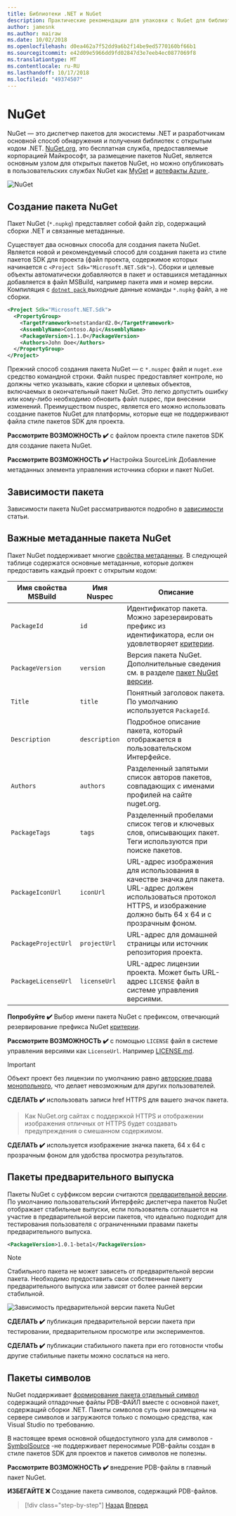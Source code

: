 ```yaml
---
title: Библиотеки .NET и NuGet
description: Практические рекомендации для упаковки с NuGet для библиотеки .NET.
author: jamesnk
ms.author: mairaw
ms.date: 10/02/2018
ms.openlocfilehash: d0ea462a7f52dd9a6b2f14be9ed5770160bf66b1
ms.sourcegitcommit: e42d09e5966dd9fd02847d3e7eeb4ec0877069f8
ms.translationtype: MT
ms.contentlocale: ru-RU
ms.lasthandoff: 10/17/2018
ms.locfileid: "49374507"
---
```

# <a name="nuget"></a>NuGet

NuGet — это диспетчер пакетов для экосистемы .NET и разработчикам основной способ обнаружения и получения библиотек с открытым кодом .NET. [NuGet.org](https://www.nuget.org/), это бесплатная служба, предоставляемые корпорацией Майкрософт, за размещение пакетов NuGet, является основным узлом для открытых пакетов NuGet, но можно опубликовать в пользовательских службах NuGet как [MyGet](https://www.myget.org/) и [артефакты Azure ](https://azure.microsoft.com/services/devops/artifacts/).

![NuGet](./media/nuget/nuget-logo.png "NuGet")

## <a name="create-a-nuget-package"></a>Создание пакета NuGet

Пакет NuGet (`*.nupkg`) представляет собой файл zip, содержащий сборки .NET и связанные метаданные.

Существует два основных способа для создания пакета NuGet. Является новой и рекомендуемый способ для создания пакета из стиле пакетов SDK для проекта (файл проекта, содержимое которых начинается с `<Project Sdk="Microsoft.NET.Sdk">`). Сборки и целевые объекты автоматически добавляются в пакет и оставшихся метаданных добавляется в файл MSBuild, например пакета имя и номер версии. Компиляция с [ `dotnet pack` ](../../core/tools/dotnet-pack.md) выходные данные команды `*.nupkg` файл, а не сборки.

```xml
<Project Sdk="Microsoft.NET.Sdk">
  <PropertyGroup>
    <TargetFramework>netstandard2.0</TargetFramework>
    <AssemblyName>Contoso.Api</AssemblyName>
    <PackageVersion>1.1.0</PackageVersion>
    <Authors>John Doe</Authors>
  </PropertyGroup>
</Project>
```

Прежний способ создания пакета NuGet — с `*.nuspec` файл и `nuget.exe` средство командной строки. Файл nuspec предоставляет контроле, но должны четко указывать, какие сборки и целевых объектов, включаемых в окончательный пакет NuGet. Это легко допустить ошибку или кому-либо необходимо обновить файл nuspec, при внесении изменений. Преимуществом nuspec, является его можно использовать создание пакетов NuGet для платформы, которые еще не поддерживают файла стиле пакетов SDK для проекта.

**Рассмотрите ВОЗМОЖНОСТЬ ✔️** с файлом проекта стиле пакетов SDK для создание пакета NuGet.

**Рассмотрите ВОЗМОЖНОСТЬ ✔️** Настройка SourceLink Добавление метаданных элемента управления источника сборки и пакет NuGet.

## <a name="package-dependencies"></a>Зависимости пакета

Зависимости пакета NuGet рассматриваются подробно в [зависимости](./dependencies.md) статьи.

## <a name="important-nuget-package-metadata"></a>Важные метаданные пакета NuGet

Пакет NuGet поддерживает многие [свойства метаданных](/nuget/reference/nuspec). В следующей таблице содержатся основные метаданные, которые должен предоставить каждый проект с открытым кодом:

| Имя свойства MSBuild              | Имя Nuspec              | Описание  |
| ---------------------------------- | ------------------------ | ------------ |
| `PackageId`                        | `id`                       | Идентификатор пакета. Можно зарезервировать префикс из идентификатора, если он удовлетворяет [критерии](/nuget/reference/id-prefix-reservation). |
| `PackageVersion`                   | `version`                  | Версия пакета NuGet. Дополнительные сведения см. в разделе [пакет NuGet версии](./versioning.md#nuget-package-version).             |
| `Title`                            | `title`                    | Понятный заголовок пакета. По умолчанию используется `PackageId`.             |
| `Description`                      | `description`              | Подробное описание пакета, который отображается в пользовательском Интерфейсе.             |
| `Authors`                          | `authors`                  | Разделенный запятыми список авторов пакетов, совпадающих с именами профилей на сайте nuget.org.             |
| `PackageTags`                      | `tags`                     | Разделенный пробелами список тегов и ключевых слов, описывающих пакет. Теги используются при поиске пакетов.             |
| `PackageIconUrl`                   | `iconUrl`                  | URL-адрес изображения для использования в качестве значка для пакета. URL-адрес должен использоваться протокол HTTPS, и изображение должно быть 64 x 64 и с прозрачным фоном.             |
| `PackageProjectUrl`                | `projectUrl`               | URL-адрес для домашней страницы или источник репозитория проекта.             |
| `PackageLicenseUrl`                | `licenseUrl`               | URL-адрес лицензии проекта. Может быть URL-адрес `LICENSE` файл в системе управления версиями.             |

**Попробуйте ✔️** Выбор имени пакета NuGet с префиксом, отвечающий резервирование префикса NuGet [критерии](/nuget/reference/id-prefix-reservation).

**Рассмотрите ВОЗМОЖНОСТЬ ✔️** с помощью `LICENSE` файл в системе управления версиями как `LicenseUrl`. Например [LICENSE.md](https://github.com/JamesNK/Newtonsoft.Json/blob/c4af75c8e91ca0d75aa6c335e8c106780c4f7712/LICENSE.md).

> [!IMPORTANT]
> Объект проект без лицензии по умолчанию равно [авторские права монопольного](https://choosealicense.com/no-permission/), что делает невозможным для других пользователей.

**СДЕЛАТЬ ✔️** использовать записи href HTTPS для вашего значок пакета.

> Как NuGet.org сайтах с поддержкой HTTPS и отображении изображения отличных от HTTPS будет создавать предупреждения о смешанном содержимом.

**СДЕЛАТЬ ✔️** используется изображение значка пакета, 64 x 64 с прозрачным фоном для удобства просмотра результатов.

## <a name="pre-release-packages"></a>Пакеты предварительного выпуска

Пакеты NuGet с суффиксом версии считаются [предварительной версии](/nuget/create-packages/prerelease-packages). По умолчанию пользовательский Интерфейс диспетчера пакетов NuGet отображает стабильные выпуски, если пользователь соглашается на участие в предварительной версии пакетов, что идеально подходит для тестирования пользователя с ограниченными правами пакеты предварительного выпуска.

```xml
<PackageVersion>1.0.1-beta1</PackageVersion>
```

> [!NOTE]
> Стабильного пакета не может зависеть от предварительной версии пакета. Необходимо предоставить свои собственные пакету предварительного выпуска или зависят от более ранней версии стабильной.

![Зависимость предварительной версии пакета NuGet](./media/nuget/nuget-prerelease-package.png "зависимость предварительной версии пакета NuGet")

**СДЕЛАТЬ ✔️** публикация предварительной версии пакета при тестировании, предварительном просмотре или экспериментов.

**СДЕЛАТЬ ✔️** публикации стабильного пакета при его готовности чтобы другие стабильные пакеты можно сослаться на него.

## <a name="symbol-packages"></a>Пакеты символов

NuGet поддерживает [формирование пакета отдельный символ](/nuget/create-packages/symbol-packages) содержащий отладочные файлы PDB-ФАЙЛ вместе с основной пакет, содержащий сборки .NET. Пакеты символов суть они размещены на сервере символов и загружаются только с помощью средства, как Visual Studio по требованию.

В настоящее время основной общедоступного узла для символов - [SymbolSource](http://www.symbolsource.org/) -не поддерживает переносимые PDB-файлы создан в стиле пакетов SDK для проектов и пакетов символов не полезны.

**Рассмотрите ВОЗМОЖНОСТЬ ✔️** внедрение PDB-файлы в главный пакет NuGet.

**ИЗБЕГАЙТЕ ❌** Создание пакета символов, содержащий PDB-файлов.

>[!div class="step-by-step"]
[Назад](./strong-naming.md)
[Вперед](./dependencies.md)
